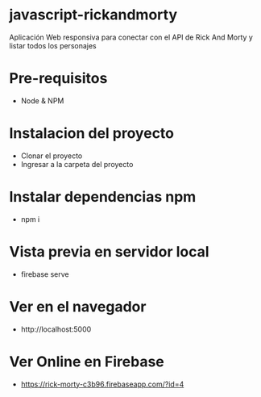 # javascript-rickandmorty
Aplicación Web responsiva para conectar con el API de Rick And Morty y listar todos los personajes

# Pre-requisitos
- Node & NPM

# Instalacion del proyecto
- Clonar el proyecto
- Ingresar a la carpeta del proyecto

# Instalar dependencias npm
- npm i

# Vista previa en servidor local
- firebase serve

# Ver en el navegador
- http://localhost:5000

# Ver Online en Firebase
- https://rick-morty-c3b96.firebaseapp.com/?id=4
